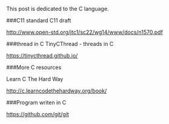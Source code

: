 
This post is dedicated to the C language. 

###C11 standard
C11 draft

http://www.open-std.org/jtc1/sc22/wg14/www/docs/n1570.pdf


###thread in C
TinyCThread - threads in C

https://tinycthread.github.io/




###More C resources

Learn C The Hard Way

http://c.learncodethehardway.org/book/


###Program writen in C

https://github.com/git/git



